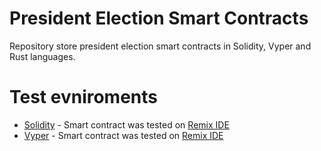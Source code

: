 # President Election Smart Contracts
Repository store president election smart contracts in Solidity, Vyper and Rust languages.


# Test evniroments

* [Solidity](https://docs.soliditylang.org/en/v0.8.14/) - Smart contract was tested on [Remix IDE](https://remix.ethereum.org/) 
* [Vyper](https://vyper.readthedocs.io/en/stable/) - Smart contract was tested on [Remix IDE](https://remix.ethereum.org/) 
